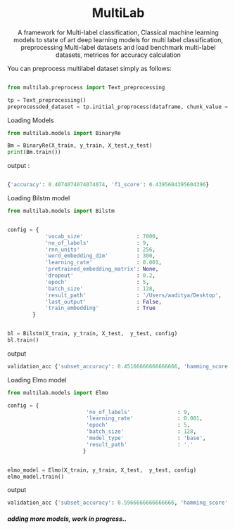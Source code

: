 <h1 align="center"> MultiLab</h1>
<p align="center">A framework for Multi-label classification, Classical machine learning models to state of art deep learning models for multi label classification, preprocessing Multi-label datasets and load benchmark multi-label datasets, metrices for accuracy calculation </p>


You can preprocess multilabel dataset simply as follows:
```python

from multilab.preprocess import Text_preprocessing

tp = Text_preprocessing()
preprocessded_dataset = tp.initial_preprocess(dataframe, chunk_value = 5)

```

Loading Models


```python
from multilab.models import BinaryRe

Bm = BinaryRe(X_train, y_train, X_test,y_test)
print(Bm.train())
```

output :

```python

{'accuracy': 0.4074074074074074, 'f1_score': 0.4395604395604396}
```

Loading Bilstm model

```python
from multilab.models import Bilstm


config = {
            'vocab_size'                 : 7000,
            'no_of_labels'               : 9,
            'rnn_units'                  : 256, 
            'word_embedding_dim'         : 300, 
            'learning_rate'              : 0.001, 
            'pretrained_embedding_matrix': None,
            'dropout'                    : 0.2,
            'epoch'                      : 5,
            'batch_size'                 : 128,
            'result_path'                : '/Users/aaditya/Desktop',
            'last_output'                : False,
            'train_embedding'            : True
        }


bl = Bilstm(X_train, y_train, X_test,  y_test, config)
bl.train()
```

output

```python
validation_acc {'subset_accuracy': 0.45166666666666666, 'hamming_score': 0.4601111111111112, 'hamming_loss': 0.1285185185185185, 'micro_ac': 0.4490395710185522, 'weight_ac': 0.2830056188426279, 'epoch': 0}
```




Loading Elmo model

```python
from multilab.models import Elmo

config = {
                         'no_of_labels'               : 9,
                         'learning_rate'              : 0.001,
                         'epoch'                      : 5,
                         'batch_size'                 : 128,
                         'model_type'                 : 'base',
                         'result_path'                : '.'
                        }


elmo_model = Elmo(X_train, y_train, X_test,  y_test, config)
elmo_model.train()

```

output

```python
validation_acc {'subset_accuracy': 0.5966666666666666, 'hamming_score': 0.6, 'hamming_loss': 0.05907407407407408, 'micro_ac': 0.6943641132818982, 'weight_ac': 0.5731481624223015, 'epoch': 0}
```



##### adding more models, work in progress..
